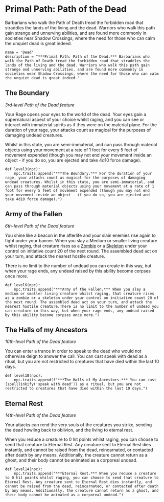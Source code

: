 # Primal Path: Path of the Dead
Barbarians who walk the Path of Death tread the forbidden road that straddles the lands of the living and the dead. Warriors who walk this path gain strange and unnerving abilities, and are found more commonly in societies near Shadow Crossings, where the need for those who can calm the unquiet dead is great indeed.

```
name = 'Dead'
description = "***Primal Path: Path of the Dead.*** Barbarians who walk the Path of Death tread the forbidden road that straddles the lands of the living and the dead. Warriors who walk this path gain strange and unnerving abilities, and are found more commonly in societies near Shadow Crossings, where the need for those who can calm the unquiet dead is great indeed."
```

## The Boundary
*3rd-level Path of the Dead feature*

Your Rage opens your eyes to the world of the dead. Your eyes gain a supernatural aspect of your choice whilst raging, and you can see or interact with immaterial spirits as if they were on the material plane. For the duration of your rage, your attacks count as magical for the purposes of damaging undead creatures.

Whilst in this state, you are semi-immaterial, and can pass through material objects using your movement at a rate of 1 foot for every 5 feet of movement expended (though you may not end your movement inside an object - if you do so, you are ejected and take 4d10 force damage).

```
def level3(npc):
    npc.traits.append("***The Boundary.*** For the duration of your rage, your attacks count as magical for the purposes of damaging undead creatures. Whilst in this state, you are semi-immaterial, and can pass through material objects using your movement at a rate of 1 foot for every 5 feet of movement expended (though you may not end your movement inside an object - if you do so, you are ejected and take 4d10 force damage).")
```

## Army of the Fallen
*6th-level Path of the Dead feature*

You shine like a beacon in the afterlife and your slain enemies rise again to fight under your banner. When you slay a Medium or smaller living creature whilst raging, that creature rises as a [Zombie](../../Creatures/Undead/Zombie.md) or a [Skeleton](../../Creatures/Undead/Skeletons.md#skeleton) under your control on initiative count 20 of the next round. The assembled dead act on your turn, and attack the nearest hostile creature.

There is no limit to the number of undead you can create in this way, but when your rage ends, any undead raised by this ability become corpses once more.

```
def level6(npc):
    npc.traits.append("***Army of the Fallen.*** When you slay a medium or smaller living creature whilst raging, that creature rises as a zombie or a skeleton under your control on initiative count 20 of the next round. The assembled dead act on your turn, and attack the nearest hostile creature.There is no limit to the number of undead you can creature in this way, but when your rage ends, any undead raised by this ability become corpses once more.")
```

## The Halls of my Ancestors
*10th-level Path of the Dead feature*

You can enter a trance in order to speak to the dead who would not otherwise deign to answer the call. You can cast speak with dead as a ritual, but you are not restricted to creatures that have died within the last 10 days.

```
def level10(npc):
    npc.traits.append(f"***The Halls of My Ancestors.*** You can cast {spelllinkify('speak with dead')} as a ritual, but you are not restricted to creatures that have died within the last 10 days.")
```

## Eternal Rest
*14th-level Path of the Dead feature*

Your attacks can rend the very souls of the creatures you strike, sending the dead howling back to oblivion, and the living to eternal rest. 

When you reduce a creature to 0 hit points whilst raging, you can choose to send that creature to Eternal Rest. Any creature sent to Eternal Rest dies instantly, and cannot be raised from the dead, reincarnated, or contacted after death by any means. Additionally, the creature cannot return as a ghost, and their body cannot be animated as a corporeal undead.

```
def level14(npc):
    npc.traits.append("***Eternal Rest.*** When you reduce a creature to 0 hit points whilst raging, you can choose to send that creature to Eternal Rest. Any creature sent to Eternal Rest dies instantly, and cannot be raised from the dead, reincarnated, or contacted after death by any means. Additionally, the creature cannot return as a ghost, and their body cannot be animated as a corporeal undead.")
```
